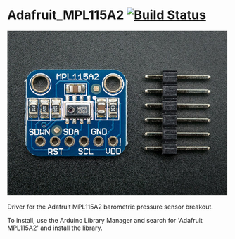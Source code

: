 # Adafruit_MPL115A2 [![Build Status](https://travis-ci.com/adafruit/Adafruit_MPL115A2.svg?branch=master)](https://travis-ci.com/adafruit/Adafruit_MPL115A2)

<a href="https://www.adafruit.com/products/992"><img src="assets/board.jpg?raw=true" width="500px"></a>

Driver for the Adafruit MPL115A2 barometric pressure sensor breakout.

To install, use the Arduino Library Manager and search for 'Adafruit MPL115A2' and install the library.


